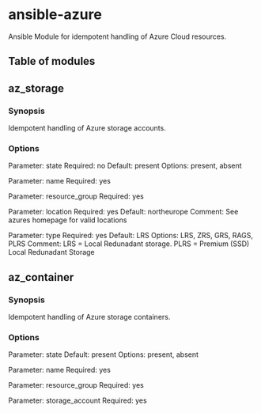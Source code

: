 # ansible-azure
Ansible Module for idempotent handling of Azure Cloud resources.

## Table of modules

## az_storage

### Synopsis
Idempotent handling of Azure storage accounts.

### Options
Parameter: state
Required: no
Default: present
Options: present, absent

Parameter: name
Required: yes

Parameter: resource_group
Required: yes

Parameter: location
Required: yes
Default: northeurope
Comment: See azures homepage for valid locations

Parameter: type
Required: yes
Default: LRS
Options: LRS, ZRS, GRS, RAGS, PLRS
Comment: LRS = Local Redunadant storage. PLRS = Premium (SSD) Local Redunadant Storage

## az_container

### Synopsis
Idempotent handling of Azure storage containers.

### Options
Parameter: state
Default: present
Options: present, absent

Parameter: name
Required: yes

Parameter: resource_group
Required: yes

Parameter: storage_account
Required: yes
